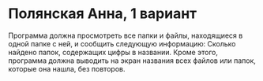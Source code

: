 # Полянская Анна, 1 вариант

Программа должна просмотреть все папки и файлы, находящиеся в одной папке с ней, и сообщить следующую информацию:
Сколько найдено папок, содержащих цифры в названии.
Кроме этого, программа должна выводить на экран названия всех файлов или папок, которые она нашла, без повторов.
